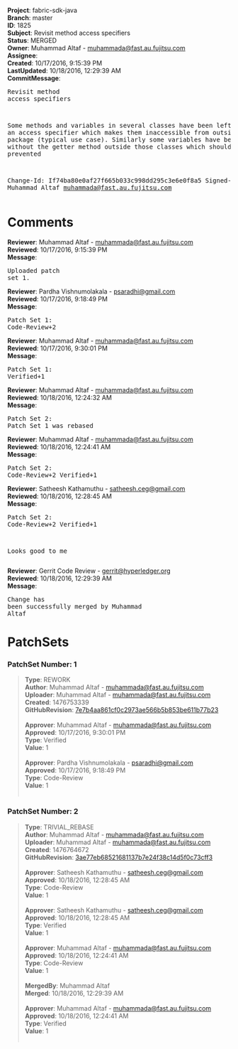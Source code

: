 <strong>Project</strong>: fabric-sdk-java<br><strong>Branch</strong>: master<br><strong>ID</strong>: 1825<br><strong>Subject</strong>: Revisit method access specifiers<br><strong>Status</strong>: MERGED<br><strong>Owner</strong>: Muhammad Altaf - muhammada@fast.au.fujitsu.com<br><strong>Assignee</strong>:<br><strong>Created</strong>: 10/17/2016, 9:15:39 PM<br><strong>LastUpdated</strong>: 10/18/2016, 12:29:39 AM<br><strong>CommitMessage</strong>:<br><pre>Revisit method access specifiers

Some methods and variables in several classes have been left without
an access specifier which makes them inaccessible from outside the
package (typical use case). Similarly some variables have been used
without the getter method outside those classes which should be prevented

Change-Id: If74ba80e0af27f665b033c998dd295c3e6e0f8a5
Signed-off-by: Muhammad Altaf <muhammada@fast.au.fujitsu.com>
</pre><h1>Comments</h1><strong>Reviewer</strong>: Muhammad Altaf - muhammada@fast.au.fujitsu.com<br><strong>Reviewed</strong>: 10/17/2016, 9:15:39 PM<br><strong>Message</strong>: <pre>Uploaded patch set 1.</pre><strong>Reviewer</strong>: Pardha Vishnumolakala - psaradhi@gmail.com<br><strong>Reviewed</strong>: 10/17/2016, 9:18:49 PM<br><strong>Message</strong>: <pre>Patch Set 1: Code-Review+2</pre><strong>Reviewer</strong>: Muhammad Altaf - muhammada@fast.au.fujitsu.com<br><strong>Reviewed</strong>: 10/17/2016, 9:30:01 PM<br><strong>Message</strong>: <pre>Patch Set 1: Verified+1</pre><strong>Reviewer</strong>: Muhammad Altaf - muhammada@fast.au.fujitsu.com<br><strong>Reviewed</strong>: 10/18/2016, 12:24:32 AM<br><strong>Message</strong>: <pre>Patch Set 2: Patch Set 1 was rebased</pre><strong>Reviewer</strong>: Muhammad Altaf - muhammada@fast.au.fujitsu.com<br><strong>Reviewed</strong>: 10/18/2016, 12:24:41 AM<br><strong>Message</strong>: <pre>Patch Set 2: Code-Review+2 Verified+1</pre><strong>Reviewer</strong>: Satheesh Kathamuthu - satheesh.ceg@gmail.com<br><strong>Reviewed</strong>: 10/18/2016, 12:28:45 AM<br><strong>Message</strong>: <pre>Patch Set 2: Code-Review+2 Verified+1

Looks good to me</pre><strong>Reviewer</strong>: Gerrit Code Review - gerrit@hyperledger.org<br><strong>Reviewed</strong>: 10/18/2016, 12:29:39 AM<br><strong>Message</strong>: <pre>Change has been successfully merged by Muhammad Altaf</pre><h1>PatchSets</h1><h3>PatchSet Number: 1</h3><blockquote><strong>Type</strong>: REWORK<br><strong>Author</strong>: Muhammad Altaf - muhammada@fast.au.fujitsu.com<br><strong>Uploader</strong>: Muhammad Altaf - muhammada@fast.au.fujitsu.com<br><strong>Created</strong>: 1476753339<br><strong>GitHubRevision</strong>: [7e7b4aa861cf0c2973ae566b5b853be611b77b23](https://github.com/hyperledger/fabric-sdk-java/commit/7e7b4aa861cf0c2973ae566b5b853be611b77b23)<br><br><strong>Approver</strong>: Muhammad Altaf - muhammada@fast.au.fujitsu.com<br><strong>Approved</strong>: 10/17/2016, 9:30:01 PM<br><strong>Type</strong>: Verified<br><strong>Value</strong>: 1<br><br><strong>Approver</strong>: Pardha Vishnumolakala - psaradhi@gmail.com<br><strong>Approved</strong>: 10/17/2016, 9:18:49 PM<br><strong>Type</strong>: Code-Review<br><strong>Value</strong>: 1<br><br></blockquote><h3>PatchSet Number: 2</h3><blockquote><strong>Type</strong>: TRIVIAL_REBASE<br><strong>Author</strong>: Muhammad Altaf - muhammada@fast.au.fujitsu.com<br><strong>Uploader</strong>: Muhammad Altaf - muhammada@fast.au.fujitsu.com<br><strong>Created</strong>: 1476764672<br><strong>GitHubRevision</strong>: [3ae77eb68521681137b7e24f38c14d5f0c73cff3](https://github.com/hyperledger/fabric-sdk-java/commit/3ae77eb68521681137b7e24f38c14d5f0c73cff3)<br><br><strong>Approver</strong>: Satheesh Kathamuthu - satheesh.ceg@gmail.com<br><strong>Approved</strong>: 10/18/2016, 12:28:45 AM<br><strong>Type</strong>: Code-Review<br><strong>Value</strong>: 1<br><br><strong>Approver</strong>: Satheesh Kathamuthu - satheesh.ceg@gmail.com<br><strong>Approved</strong>: 10/18/2016, 12:28:45 AM<br><strong>Type</strong>: Verified<br><strong>Value</strong>: 1<br><br><strong>Approver</strong>: Muhammad Altaf - muhammada@fast.au.fujitsu.com<br><strong>Approved</strong>: 10/18/2016, 12:24:41 AM<br><strong>Type</strong>: Code-Review<br><strong>Value</strong>: 1<br><br><strong>MergedBy</strong>: Muhammad Altaf<br><strong>Merged</strong>: 10/18/2016, 12:29:39 AM<br><br><strong>Approver</strong>: Muhammad Altaf - muhammada@fast.au.fujitsu.com<br><strong>Approved</strong>: 10/18/2016, 12:24:41 AM<br><strong>Type</strong>: Verified<br><strong>Value</strong>: 1<br><br></blockquote>